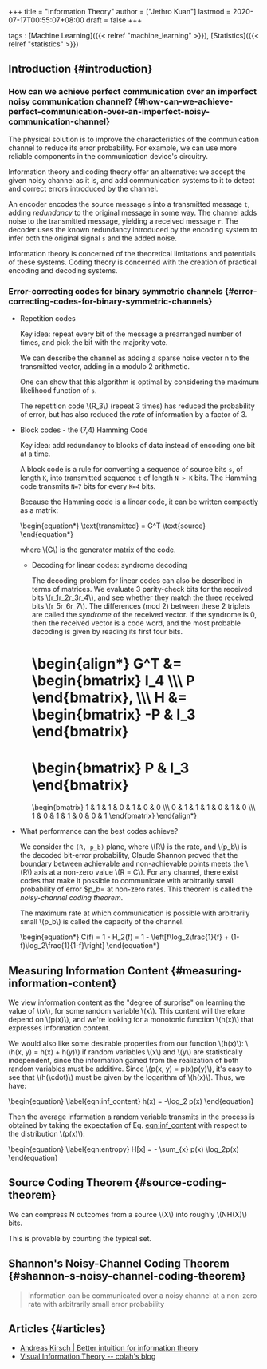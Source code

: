 +++
title = "Information Theory"
author = ["Jethro Kuan"]
lastmod = 2020-07-17T00:55:07+08:00
draft = false
+++

tags
: [Machine Learning]({{< relref "machine_learning" >}}), [Statistics]({{< relref "statistics" >}})

## Introduction {#introduction}

### How can we achieve perfect communication over an imperfect noisy communication channel? {#how-can-we-achieve-perfect-communication-over-an-imperfect-noisy-communication-channel}

The physical solution is to improve the characteristics of the
communication channel to reduce its error probability. For example, we
can use more reliable components in the communication device's
circuitry.

Information theory and coding theory offer an alternative: we accept
the given noisy channel as it is, and add communication systems to it
to detect and correct errors introduced by the channel.

An encoder encodes the source message `s` into a transmitted message
`t`, adding _redundancy_ to the original message in some way. The
channel adds noise to the transmitted message, yielding a received
message `r`. The decoder uses the known redundancy introduced by the
encoding system to infer both the original signal `s` and the added
noise.

Information theory is concerned of the theoretical limitations and
potentials of these systems. Coding theory is concerned with the
creation of practical encoding and decoding systems.

### Error-correcting codes for binary symmetric channels {#error-correcting-codes-for-binary-symmetric-channels}

<!--list-separator-->

- Repetition codes

  Key idea: repeat every bit of the message a prearranged number of
  times, and pick the bit with the majority vote.

  We can describe the channel as adding a sparse noise vector n to the
  transmitted vector, adding in a modulo 2 arithmetic.

  One can show that this algorithm is optimal by considering the maximum
  likelihood function of `s`.

  The repetition code \\(R_3\\) (repeat 3 times) has reduced the probability
  of error, but has also reduced the _rate_ of information by a factor
  of 3.

<!--list-separator-->

- Block codes - the (7,4) Hamming Code

  Key idea: add redundancy to blocks of data instead of encoding one bit
  at a time.

  A block code is a rule for converting a sequence of source bits `s`,
  of length `K`, into transmitted sequence `t` of length `N > K` bits.
  The Hamming code transmits `N=7` bits for every `K=4` bits.

  Because the Hamming code is a linear code, it can be written compactly
  as a matrix:

  \begin{equation\*}
  \text{transmitted} = G^T \text{source}
  \end{equation\*}

  where \\(G\\) is the generator matrix of the code.

   <!--list-separator-->

  - Decoding for linear codes: syndrome decoding

    The decoding problem for linear codes can also be described in terms
    of matrices. We evaluate 3 parity-check bits for the received bits
    \\(r_1r_2r_3r_4\\), and see whether they match the three received bits
    \\(r_5r_6r_7\\). The differences (mod 2) between these 2 triplets are
    called the _syndrome_ of the received vector. If the syndrome is 0,
    then the received vector is a code word, and the most probable
    decoding is given by reading its first four bits.

    \begin{align\*}
    G^T &=
    \begin{bmatrix}
    I_4 \\\\\\
    P
    \end{bmatrix}, \\\\\\
    H &=
    \begin{bmatrix}
    -P & I_3
    \end{bmatrix}
    =
    \begin{bmatrix}
    P & I_3
    \end{bmatrix}
    =
    \begin{bmatrix}
    1 & 1 & 1 & 0 & 1 & 0 & 0 \\\\\\
    0 & 1 & 1 & 1 & 0 & 1 & 0 \\\\\\
    1 & 0 & 1 & 1 & 0 & 0 & 1
    \end{bmatrix}
    \end{align\*}

<!--list-separator-->

- What performance can the best codes achieve?

  We consider the `(R, p_b)` plane, where \\(R\\) is the rate,
  and \\(p_b\\) is the decoded bit-error probability, Claude Shannon proved that the boundary between achievable and
  non-achievable points meets the \\(R\\) axis at a non-zero value \\(R = C\\).
  For any channel, there exist codes that make it possible to
  communicate with arbitrarily small probability of error \$p_b= at
  non-zero rates. This theorem is called the _noisy-channel coding
  theorem_.

  The maximum rate at which communication is possible with arbitrarily
  small \\(p_b\\) is called the capacity of the channel.

  \begin{equation\*}
  C(f) = 1 - H_2(f) = 1 - \left[f\log\_2\frac{1}{f} + (1-f)\log\_2\frac{1}{1-f}\right]
  \end{equation\*}

## Measuring Information Content {#measuring-information-content}

We view information content as the "degree of surprise" on learning
the value of \\(x\\), for some random variable \\(x\\). This content will
therefore depend on \\(p(x)\\), and we're looking for a monotonic function
\\(h(x)\\) that expresses information content.

We would also like some desirable properties from our function \\(h(x)\\):
\\(h(x, y) = h(x) + h(y)\\) if random variables \\(x\\) and \\(y\\) are
statistically independent, since the information gained from the
realization of both random variables must be additive. Since \\(p(x, y) =
p(x)p(y)\\), it's easy to see that \\(h(\cdot)\\) must be given by the
logarithm of \\(h(x)\\). Thus, we have:

\begin{equation} \label{eqn:inf_content}
h(x) = -\log_2 p(x)
\end{equation}

Then the average information a random variable transmits in the
process is obtained by taking the expectation of Eq. [eqn:inf_content](#eqn:inf_content)
with respect to the distribution \\(p(x)\\):

\begin{equation} \label{eqn:entropy}
H[x] = - \sum\_{x} p(x) \log_2p(x)
\end{equation}

## Source Coding Theorem {#source-coding-theorem}

We can compress N outcomes from a source \\(X\\) into roughly \\(NH(X)\\)
bits.

This is provable by counting the typical set.

## Shannon's Noisy-Channel Coding Theorem {#shannon-s-noisy-channel-coding-theorem}

> Information can be communicated over a noisy channel at a non-zero
> rate with arbitrarily small error probability

## Articles {#articles}

- [Andreas Kirsch | Better intuition for information theory](https://www.blackhc.net/blog/2019/better-intuition-for-information-theory/)
- [Visual Information Theory -- colah's blog](http://colah.github.io/posts/2015-09-Visual-Information/)
